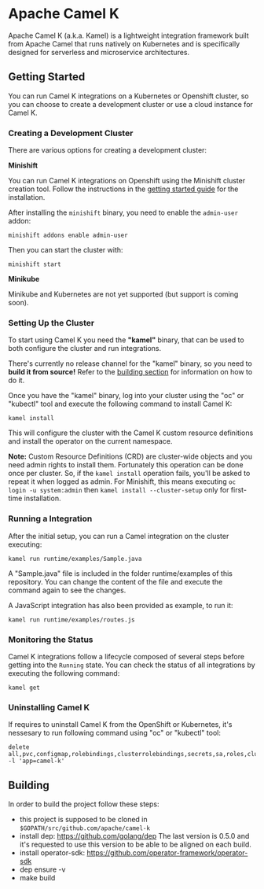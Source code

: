 # Apache Camel K

Apache Camel K (a.k.a. Kamel) is a lightweight integration framework built from Apache Camel that runs natively on Kubernetes and is specifically designed for serverless and microservice architectures.

## Getting Started

You can run Camel K integrations on a Kubernetes or Openshift cluster, so you can choose to create a development cluster or use a cloud instance
for Camel K.

### Creating a Development Cluster
There are various options for creating a development cluster:

**Minishift**

You can run Camel K integrations on Openshift using the Minishift cluster creation tool.
Follow the instructions in the [getting started guide](https://github.com/minishift/minishift#getting-started) for the installation.

After installing the `minishift` binary, you need to enable the `admin-user` addon:

```
minishift addons enable admin-user
```

Then you can start the cluster with:

```
minishift start
```

**Minikube**

Minikube and Kubernetes are not yet supported (but support is coming soon).

### Setting Up the Cluster

To start using Camel K you need the **"kamel"** binary, that can be used to both configure the cluster and run integrations.

There's currently no release channel for the "kamel" binary, so you need to **build it from source!** Refer to the [building section](#building)
for information on how to do it.

Once you have the "kamel" binary, log into your cluster using the "oc" or "kubectl" tool and execute the following command to install Camel K:

```
kamel install
```

This will configure the cluster with the Camel K custom resource definitions and install the operator on the current namespace.

**Note:** Custom Resource Definitions (CRD) are cluster-wide objects and you need admin rights to install them. Fortunately this
operation can be done once per cluster. So, if the `kamel install` operation fails, you'll be asked to repeat it when logged as admin.
For Minishift, this means executing `oc login -u system:admin` then `kamel install --cluster-setup` only for first-time installation.

### Running a Integration

After the initial setup, you can run a Camel integration on the cluster executing:

```
kamel run runtime/examples/Sample.java
```

A "Sample.java" file is included in the folder runtime/examples of this repository. You can change the content of the file and execute the command again to see the changes.

A JavaScript integration has also been provided as example, to run it:

```
kamel run runtime/examples/routes.js
```

### Monitoring the Status

Camel K integrations follow a lifecycle composed of several steps before getting into the `Running` state.
You can check the status of all integrations by executing the following command:

```
kamel get
```

### Uninstalling Camel K

If requires to uninstall Camel K from the OpenShift or Kubernetes, it's nessesary to run following command using "oc" or "kubectl" tool:

```
delete all,pvc,configmap,rolebindings,clusterrolebindings,secrets,sa,roles,clusterroles,crd -l 'app=camel-k'
```

## Building

In order to build the project follow these steps:
- this project is supposed to be cloned in `$GOPATH/src/github.com/apache/camel-k`
- install dep: https://github.com/golang/dep The last version is 0.5.0 and it's requested to use this version to be able to be aligned on each build.
- install operator-sdk: https://github.com/operator-framework/operator-sdk
- dep ensure -v
- make build
